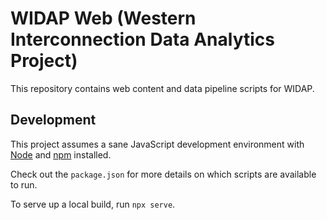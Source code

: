 # WIDAP Web (Western Interconnection Data Analytics Project)

This repository contains web content and data pipeline scripts for WIDAP.

## Development

This project assumes a sane JavaScript development environment with [Node](https://nodejs.org/) and [npm](https://npmjs.com/) installed.

Check out the `package.json` for more details on which scripts are available to run.

To serve up a local build, run `npx serve`.
